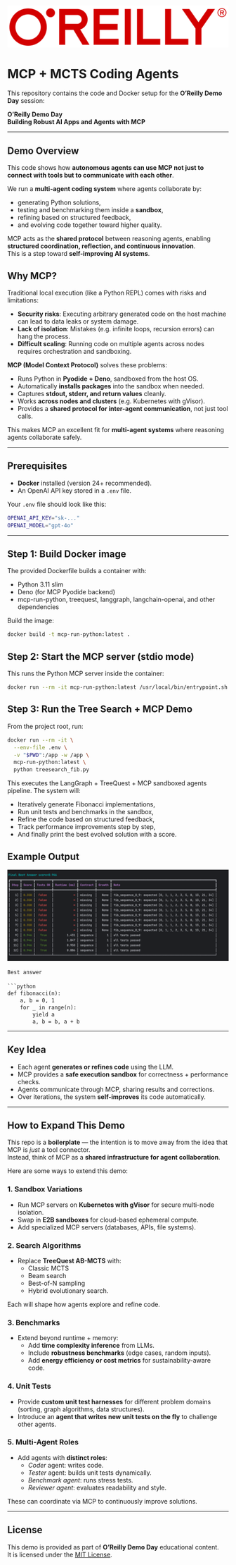 ![OReilly_logo_rgb.png](resources%2FOReilly_logo_rgb.png) 

# MCP + MCTS Coding Agents

This repository contains the code and Docker setup for the **O’Reilly Demo Day** session:

**O’Reilly Demo Day**   
**Building Robust AI Apps and Agents with MCP**

---

## Demo Overview

This code shows how **autonomous agents can use MCP not just to connect with tools but to communicate with each other**.  

We run a **multi-agent coding system** where agents collaborate by:

- generating Python solutions,  
- testing and benchmarking them inside a **sandbox**,  
- refining based on structured feedback,  
- and evolving code together toward higher quality.  

MCP acts as the **shared protocol** between reasoning agents, enabling **structured coordination, reflection, and continuous innovation**.  
This is a step toward **self-improving AI systems**.


## Why MCP?

Traditional local execution (like a Python REPL) comes with risks and limitations:

- **Security risks**: Executing arbitrary generated code on the host machine can lead to data leaks or system damage.  
- **Lack of isolation**: Mistakes (e.g. infinite loops, recursion errors) can hang the process.  
- **Difficult scaling**: Running code on multiple agents across nodes requires orchestration and sandboxing.  

**MCP (Model Context Protocol)** solves these problems:

- Runs Python in **Pyodide + Deno**, sandboxed from the host OS.  
- Automatically **installs packages** into the sandbox when needed.  
- Captures **stdout, stderr, and return values** cleanly.  
- Works **across nodes and clusters** (e.g. Kubernetes with gVisor).  
- Provides a **shared protocol for inter-agent communication**, not just tool calls.  

This makes MCP an excellent fit for **multi-agent systems** where reasoning agents collaborate safely.

---



## Prerequisites

- **Docker** installed (version 24+ recommended).
- An OpenAI API key stored in a `.env` file.

Your `.env` file should look like this:

```bash
OPENAI_API_KEY="sk-..."
OPENAI_MODEL="gpt-4o"
```

---

## Step 1: Build Docker image

The provided Dockerfile builds a container with:
- Python 3.11 slim
- Deno (for MCP Pyodide backend)
- mcp-run-python, treequest, langgraph, langchain-openai, and other dependencies

Build the image:

```bash
docker build -t mcp-run-python:latest .

```

## Step 2: Start the MCP server (stdio mode)

This runs the Python MCP server inside the container:

```bash
docker run --rm -it mcp-run-python:latest /usr/local/bin/entrypoint.sh stdio

```

## Step 3: Run the Tree Search + MCP Demo

From the project root, run:

```bash
docker run --rm -it \
  --env-file .env \
  -v "$PWD":/app -w /app \
  mcp-run-python:latest \
  python treesearch_fib.py

```

This executes the LangGraph + TreeQuest + MCP sandboxed agents pipeline.
The system will:

- Iteratively generate Fibonacci implementations,
- Run unit tests and benchmarks in the sandbox,
- Refine the code based on structured feedback,
- Track performance improvements step by step,
- And finally print the best evolved solution with a score.

## Example Output

![exmaple_output.png](resources%2Fexmaple_output.png)


```plaintext
Best answer

```python
def fibonacci(n):
    a, b = 0, 1
    for _ in range(n):
        yield a
        a, b = b, a + b
```


---

## Key Idea

- Each agent **generates or refines code** using the LLM.  
- MCP provides a **safe execution sandbox** for correctness + performance checks.  
- Agents communicate through MCP, sharing results and corrections.  
- Over iterations, the system **self-improves** its code automatically.  

---

## How to Expand This Demo

This repo is a **boilerplate** — the intention is to move away from the idea that MCP is *just* a tool connector.  
Instead, think of MCP as a **shared infrastructure for agent collaboration**.

Here are some ways to extend this demo:

### 1. Sandbox Variations
- Run MCP servers on **Kubernetes with gVisor** for secure multi-node isolation.  
- Swap in **E2B sandboxes** for cloud-based ephemeral compute.  
- Add specialized MCP servers (databases, APIs, file systems).

### 2. Search Algorithms
- Replace **TreeQuest AB-MCTS** with:
  - Classic MCTS  
  - Beam search  
  - Best-of-N sampling  
  - Hybrid evolutionary search.  

Each will shape how agents explore and refine code.

### 3. Benchmarks
- Extend beyond runtime + memory:
  - Add **time complexity inference** from LLMs.  
  - Include **robustness benchmarks** (edge cases, random inputs).  
  - Add **energy efficiency or cost metrics** for sustainability-aware code.  

### 4. Unit Tests
- Provide **custom unit test harnesses** for different problem domains (sorting, graph algorithms, data structures).  
- Introduce an **agent that writes new unit tests on the fly** to challenge other agents.  

### 5. Multi-Agent Roles
- Add agents with **distinct roles**:
  - *Coder* agent: writes code.  
  - *Tester* agent: builds unit tests dynamically.  
  - *Benchmark agent*: runs stress tests.  
  - *Reviewer agent*: evaluates readability and style.  

These can coordinate via MCP to continuously improve solutions.

---

## License

This demo is provided as part of **O’Reilly Demo Day** educational content.  
It is licensed under the [MIT License](LICENSE).


